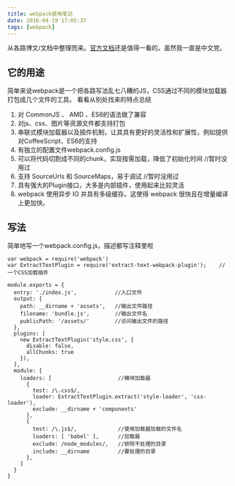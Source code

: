 ```yaml
---
title: webpack使用笔记
date: 2016-04-19 17:05:37
tags: [webpack]
---
```

从各路博文/文档中整理而来。[官方文档](http://webpack.github.io/docs/)还是值得一看的。虽然我一直是中文党。

## 它的用途
简单来说webpack是一个把各路写法乱七八糟的JS，CSS通过不同的模块加载器打包成几个文件的工具。
看看从别处找来的特点总结

1. 对 CommonJS 、 AMD 、ES6的语法做了兼容
2. 对js、css、图片等资源文件都支持打包
3. 串联式模块加载器以及插件机制，让其具有更好的灵活性和扩展性，例如提供对CoffeeScript、ES6的支持
4. 有独立的配置文件webpack.config.js
5. 可以将代码切割成不同的chunk，实现按需加载，降低了初始化时间   //暂时没用过
6. 支持 SourceUrls 和 SourceMaps，易于调试    //暂时没用过
7. 具有强大的Plugin接口，大多是内部插件，使用起来比较灵活
8. webpack 使用异步 IO 并具有多级缓存。这使得 webpack 很快且在增量编译上更加快。

## 写法
简单地写一个webpack.config.js，描述都写注释里啦
<!--more-->
```
var webpack = require('webpack')
var ExtractTextPlugin = require('extract-text-webpack-plugin');    //一个CSS加载插件

module.exports = {
  entry: './index.js',            //入口文件
  output: {
    path: __dirname + 'assets',   //输出文件路径
    filename: 'bundle.js',        //输出文件名
    publicPath: '/assets/'        //访问输出文件的路径
  },
  plugins: [
    new ExtractTextPlugin('style.css', {
      disable: false,
      allChunks: true
    }),
  ],
  module: {
    loaders: [                     //模块加载器
      {
        test: /\.css$/,
        loader: ExtractTextPlugin.extract('style-loader', 'css-loader'),
        exclude: __dirname + 'components'
      },
      {
        test: /\.js$/,             //使用加载器加载的文件名
        loaders: [ 'babel' ],      //加载器
        exclude: /node_modules/,   //排除不处理的目录
        include: __dirname         //要处理的目录
      },
    ]
  }
}

```
